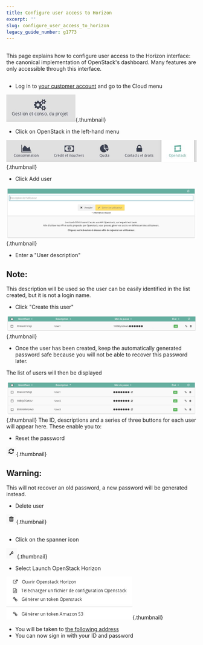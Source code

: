 ```yaml
---
title: Configure user access to Horizon
excerpt: ''
slug: configure_user_access_to_horizon
legacy_guide_number: g1773
---
```



## 
This page explains how to configure user access to the Horizon interface: the canonical implementation of OpenStack's dashboard. Many features are only accessible through this interface.


## 

- Log in to [your customer account](https://www.ovh.com/manager/cloud/) and go to the Cloud menu



![](images/img_2879.jpg){.thumbnail}

- Click on OpenStack in the left-hand menu



![](images/img_2880.jpg){.thumbnail}

- Click Add user



![](images/img_2702.jpg){.thumbnail}

- Enter a "User description"



## Note:
This description will be used so the user can be easily identified in the list created, but it is not a login name.

- Click "Create this user"



![](images/img_2703.jpg){.thumbnail}

- Once the user has been created, keep the automatically generated password safe because you will not be able to recover this password later.


The list of users will then be displayed

![User list](images/img_2704.jpg){.thumbnail}
The ID, descriptions and a series of three buttons for each user will appear here. These enable you to:

- Reset the password



![](images/img_2628.jpg){.thumbnail}

## Warning:
This will not recover an old password, a new password will be generated instead.

- Delete user



![](images/img_2629.jpg){.thumbnail}


## 

- Click on the spanner icon



![](images/img_3031.jpg){.thumbnail}

- Select Launch OpenStack Horizon



![](images/img_3032.jpg){.thumbnail}

- You will be taken to
[the following address](https://horizon.cloud.ovh.net/project/)
- You can now sign in with your ID and password




## 
 

